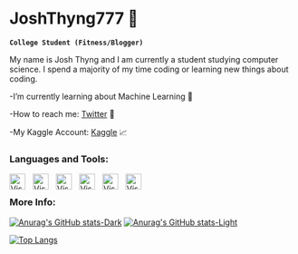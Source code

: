 # JoshThyng777 🎰

**`College Student (Fitness/Blogger)`**

My name is Josh Thyng and I am currently a student studying computer science. I spend a majority of my time coding or learning new things about coding.

-I’m currently learning about Machine Learning 🤖

-How to reach me: [Twitter](https://twitter.com/joshthyng777) 🐤

-My Kaggle Account: [Kaggle](https://www.kaggle.com/joshthyng) 📈

### Languages and Tools:

<img align="left" alt="Visual Studio Code" width="28px" src="https://cdn.jsdelivr.net/gh/devicons/devicon/icons/vscode/vscode-original.svg" style="padding-right:10px;" />
<img align="left" alt="Visual Studio Code" width="28px" src="https://cdn.jsdelivr.net/gh/devicons/devicon/icons/python/python-original.svg" style="padding-right:10px;" />
<img align="left" alt="Visual Studio Code" width="28px" src="https://cdn.jsdelivr.net/gh/devicons/devicon/icons/postgresql/postgresql-original.svg" style="padding-right:10px;" />

<img align="left" alt="Visual Studio Code" width="28px" src="https://cdn.jsdelivr.net/gh/devicons/devicon/icons/pandas/pandas-original.svg" style="padding-right:10px;" />

<img align="left" alt="Visual Studio Code" width="28px" src="https://cdn.jsdelivr.net/gh/devicons/devicon/icons/numpy/numpy-original.svg" style="padding-right:10px;" />

<img align="left" alt="Visual Studio Code" width="28px" src="https://cdn.jsdelivr.net/gh/devicons/devicon/icons/jupyter/jupyter-original-wordmark.svg" style="padding-right:10px;" />

<br>
<p> </p>

### More Info:

[![Anurag's GitHub stats-Dark](https://github-readme-stats.vercel.app/api?username=joshthyng777&hide=stars,prs&show_icons=true&theme=dark#gh-dark-mode-only)](https://github.com/anuraghazra/github-readme-stats#gh-dark-mode-only)
[![Anurag's GitHub stats-Light](https://github-readme-stats.vercel.app/api?username=joshthyng777&hide=stars,prs&show_icons=true&theme=default#gh-light-mode-only)](https://github.com/anuraghazra/github-readme-stats#gh-light-mode-only)


[![Top Langs](https://github-readme-stats.vercel.app/api/top-langs/?username=joshthyng777&layout=compact&hide=css,shell,mako,procfile,dockerfile)](https://github.com/anuraghazra/github-readme-stats)




